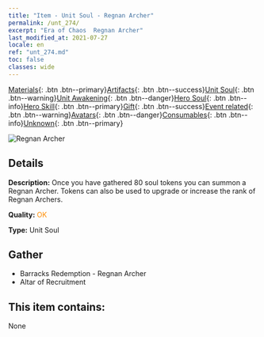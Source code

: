 ```yaml
---
title: "Item - Unit Soul - Regnan Archer"
permalink: /unt_274/
excerpt: "Era of Chaos  Regnan Archer"
last_modified_at: 2021-07-27
locale: en
ref: "unt_274.md"
toc: false
classes: wide
---
```

 [Materials](/Items/){: .btn .btn--primary}[Artifacts](/Items/Artifacts/){: .btn .btn--success}[Unit Soul](/Items/UnitSoul/){: .btn .btn--warning}[Unit Awakening](/Items/UnitAwakening/){: .btn .btn--danger}[Hero Soul](/Items/HeroSoul/){: .btn .btn--info}[Hero Skill](/Items/HeroSkill/){: .btn .btn--primary}[Gift](/Items/Gift/){: .btn .btn--success}[Event related](/Items/Events/){: .btn .btn--warning}[Avatars](/Items/Avatars/){: .btn .btn--danger}[Consumables](/Items/Consumables/){: .btn .btn--info}[Unknown](/Items/Unknown/){: .btn .btn--primary}

 ![Regnan Archer](/images/u/ti_ruigenanushou.jpg)

## Details
 **Description:** Once you have gathered 80 soul tokens you can summon a Regnan Archer. Tokens can also be used to upgrade or increase the rank of Regnan Archers.

 **Quality:** <span style="color: #FF8C00">OK</span>

 **Type:** Unit Soul

## Gather

*    Barracks Redemption - Regnan Archer 
*    Altar of Recruitment 

## This item contains:

  None

